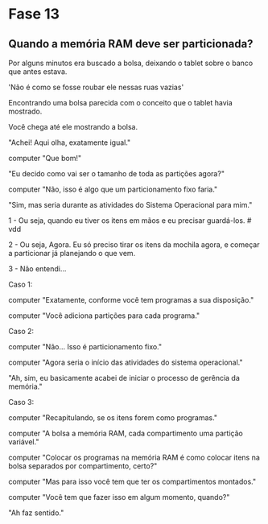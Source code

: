 # Fase 13

## Quando a memória RAM deve ser particionada?

Por alguns minutos era buscado a bolsa, deixando o tablet sobre o banco que antes estava.

'Não é como se fosse roubar ele nessas ruas vazias'

Encontrando uma bolsa parecida com o conceito que o tablet havia mostrado.

Você chega até ele mostrando a bolsa.

"Achei! Aqui olha, exatamente igual."

computer "Que bom!"

"Eu decido como vai ser o tamanho de toda as partições agora?"

computer "Não, isso é algo que um particionamento fixo faria."

"Sim, mas seria durante as atividades do Sistema Operacional para mim."

1 - Ou seja, quando eu tiver os itens em mãos e eu precisar guardá-los. # vdd

2 - Ou seja, Agora. Eu só preciso tirar os itens da mochila agora, e começar a particionar já planejando o que vem.

3 - Não entendi...

Caso 1:

computer "Exatamente, conforme você tem programas a sua disposição."

computer "Você adiciona partições para cada programa."

Caso 2:

computer "Não... Isso é particionamento fixo."

computer "Agora seria o início das atividades do sistema operacional."

"Ah, sim, eu basicamente acabei de iniciar o processo de gerência da memória."

Caso 3:

computer "Recapitulando, se os itens forem como programas."

computer "A bolsa a memória RAM, cada compartimento uma partição variável."

computer "Colocar os programas na memória RAM é como colocar itens na bolsa separados por compartimento, certo?"

computer "Mas para isso você tem que ter os compartimentos montados."

computer "Você tem que fazer isso em algum momento, quando?"

"Ah faz sentido."
